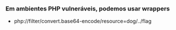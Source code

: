 






### Em ambientes PHP vulneráveis, podemos usar wrappers
- php://filter/convert.base64-encode/resource=dog/../flag
